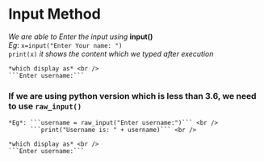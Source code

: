 #  Input Method

*We are able to Enter the input using* **input()** <br />
	*Eg*: ```x=input("Enter Your name: ")``` <br />
		  ```print(x)``` *it shows the content which we typed after execution*
	
	*which display as* <br />
	```Enter username:``` 

### If we are using python version which is less than 3.6, we need to use ```raw_input()``` <br />
	*Eg*: ```username = raw_input("Enter username:")``` <br />
		  ```print("Username is: " + username)``` <br />

	*which display as* <br />
	```Enter username:```